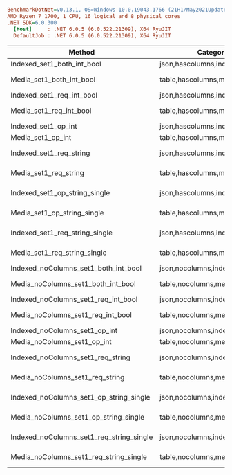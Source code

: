 ``` ini

BenchmarkDotNet=v0.13.1, OS=Windows 10.0.19043.1766 (21H1/May2021Update)
AMD Ryzen 7 1700, 1 CPU, 16 logical and 8 physical cores
.NET SDK=6.0.300
  [Host]     : .NET 6.0.5 (6.0.522.21309), X64 RyuJIT
  DefaultJob : .NET 6.0.5 (6.0.522.21309), X64 RyuJIT


```
|                                   Method |                       Categories |          Mean |         Error |        StdDev |
|----------------------------------------- |--------------------------------- |--------------:|--------------:|--------------:|
|               Indexed_set1_both_int_bool |     json,hascolumns,indexed,set1 |     12.186 ms |     0.2398 ms |     0.2665 ms |
|                 Media_set1_both_int_bool |      table,hascolumns,media,set1 |    145.070 ms |     2.5972 ms |     3.0917 ms |
|                Indexed_set1_req_int_bool |     json,hascolumns,indexed,set1 |     17.135 ms |     0.3383 ms |     0.5064 ms |
|                  Media_set1_req_int_bool |      table,hascolumns,media,set1 |    271.996 ms |     4.8273 ms |     4.2793 ms |
|                      Indexed_set1_op_int |     json,hascolumns,indexed,set1 |      7.768 ms |     0.1404 ms |     0.1313 ms |
|                        Media_set1_op_int |      table,hascolumns,media,set1 |     72.571 ms |     1.0938 ms |     0.9696 ms |
|                  Indexed_set1_req_string |     json,hascolumns,indexed,set1 |    420.444 ms |     8.3722 ms |     7.8313 ms |
|                    Media_set1_req_string |      table,hascolumns,media,set1 |    169.146 ms |     3.3757 ms |     7.1939 ms |
|            Indexed_set1_op_string_single |     json,hascolumns,indexed,set1 |  2,514.774 ms |    47.6085 ms |    44.5330 ms |
|              Media_set1_op_string_single | table,hascolumns,media,set1,miss | 22,116.768 ms | 1,084.1167 ms | 3,145.2191 ms |
|           Indexed_set1_req_string_single |     json,hascolumns,indexed,set1 |  1,404.229 ms |    23.8953 ms |    22.3517 ms |
|             Media_set1_req_string_single | table,hascolumns,media,set1,miss | 29,306.243 ms |   579.0830 ms |   983.3268 ms |
|     Indexed_noColumns_set1_both_int_bool |      json,nocolumns,indexed,set1 |      6.042 ms |     0.1145 ms |     0.2655 ms |
|       Media_noColumns_set1_both_int_bool |       table,nocolumns,media,set1 |    135.077 ms |     1.3963 ms |     1.2378 ms |
|      Indexed_noColumns_set1_req_int_bool |      json,nocolumns,indexed,set1 |     13.913 ms |     0.2726 ms |     0.4163 ms |
|        Media_noColumns_set1_req_int_bool |       table,nocolumns,media,set1 |    269.232 ms |     1.9638 ms |     1.5332 ms |
|            Indexed_noColumns_set1_op_int |      json,nocolumns,indexed,set1 |      3.700 ms |     0.0735 ms |     0.1910 ms |
|              Media_noColumns_set1_op_int |       table,nocolumns,media,set1 |     67.871 ms |     0.9793 ms |     0.9160 ms |
|        Indexed_noColumns_set1_req_string |      json,nocolumns,indexed,set1 |    418.181 ms |     8.0565 ms |     6.7275 ms |
|          Media_noColumns_set1_req_string |       table,nocolumns,media,set1 |  1,551.383 ms |    25.1084 ms |    23.4864 ms |
|  Indexed_noColumns_set1_op_string_single |      json,nocolumns,indexed,set1 |  2,503.007 ms |    44.4445 ms |    41.5734 ms |
|    Media_noColumns_set1_op_string_single |  table,nocolumns,media,set1,miss |    427.422 ms |     3.4945 ms |     2.9181 ms |
| Indexed_noColumns_set1_req_string_single |      json,nocolumns,indexed,set1 |  1,403.096 ms |    19.6017 ms |    18.3354 ms |
|   Media_noColumns_set1_req_string_single |  table,nocolumns,media,set1,miss |    853.966 ms |    13.1366 ms |    10.9696 ms |
